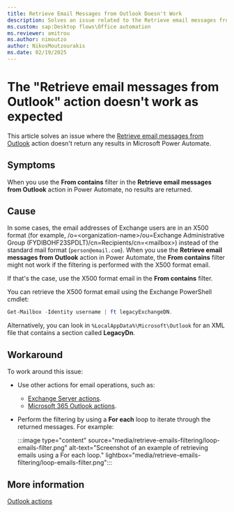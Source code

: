 ```yaml
---
title: Retrieve Email Messages from Outlook Doesn't Work
description: Solves an issue related to the Retrieve email messages from Outlook action in Microsoft Power Automate.
ms.custom: sap:Desktop flows\Office automation
ms.reviewer: amitrou
ms.author: nimoutzo
author: NikosMoutzourakis
ms.date: 02/19/2025
---
```

# The "Retrieve email messages from Outlook" action doesn't work as expected

This article solves an issue where the [Retrieve email messages from Outlook](/power-automate/desktop-flows/actions-reference/outlook) action doesn't return any results in Microsoft Power Automate.

## Symptoms

When you use the **From contains** filter in the **Retrieve email messages from Outlook** action in Power Automate, no results are returned.

## Cause

In some cases, the email addresses of Exchange users are in an X500 format (for example, /o\=<organization-name\>/ou=Exchange Administrative Group (FYDIBOHF23SPDLT)/cn=Recipients/cn=\<mailbox\>) instead of the standard mail format (`person@email.com`). When you use the **Retrieve email messages from Outlook** action in Power Automate, the **From contains** filter might not work if the filtering is performed with the X500 format email.

If that's the case, use the X500 format email in the **From contains** filter.

You can retrieve the X500 format email using the Exchange PowerShell cmdlet:

```powershell
Get-Mailbox -Identity username | ft legacyExchangeDN.
```

Alternatively, you can look in `%LocalAppData%\Microsoft\Outlook` for an XML file that contains a section called **LegacyDn**.

## Workaround

To work around this issue:

- Use other actions for email operations, such as:

  - [Exchange Server actions](/power-automate/desktop-flows/actions-reference/exchange).
  - [Microsoft 365 Outlook actions](/connectors/office365/#get-emails-(v3)).
  
- Perform the filtering by using a **For each** loop to iterate through the returned messages. For example:

  :::image type="content" source="media/retrieve-emails-filtering/loop-emails-filter.png" alt-text="Screenshot of an example of retrieving emails using a For each loop." lightbox="media/retrieve-emails-filtering/loop-emails-filter.png":::

## More information

[Outlook actions](/power-automate/desktop-flows/actions-reference/outlook)
